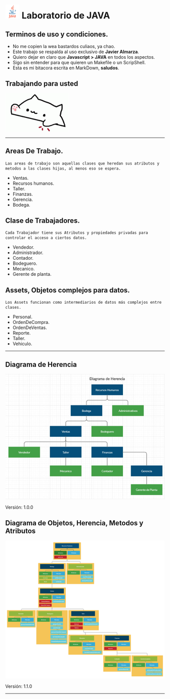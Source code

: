 # <span><img src="./Images/a.png" alt="java icon" width="45"/></span> Laboratorio de JAVA 

## **Terminos de uso y condiciones.**
*   No me copien la wea bastardos culiaos, ya chao.
*   Este trabajo se respalda al uso exclusivo de **Javier Almarza**.
*   Quiero dejar en claro que **Javascript > JAVA** en todos los aspectos.
*   Sigo sin entender para que quieren un Makefile o un ScripShell.
*   Esta es mi bitacora escrita en MarkDown, **saludos**.

## **Trabajando para usted**
<img src="./Images/b.gif" width="200" />

***
## **Areas De Trabajo.**
    Las areas de trabajo son aquellas clases que heredan sus atributos y metodos a las clases hijas, al menos eso se espera.

*   Ventas.
*   Recursos humanos.
*   Taller.
*   Finanzas.
*   Gerencia.
*   Bodega.

## **Clase de Trabajadores.**
    Cada Trabajador tiene sus Atributos y propiedades privadas para controlar el acceso a ciertos datos.

*   Vendedor.
*   Administrador.
*   Contador.
*   Bodeguero.
*   Mecanico.
*   Gerente de planta.

## **Assets, Objetos complejos para datos.**
    Los Assets funcionan como intermediarios de datos más complejos entre clases.

*   Personal.
*   OrdenDeCompra.
*   OrdenDeVentas.
*   Reporte.
*   Taller.
*   Vehiculo.

***
## **Diagrama de Herencia**

<img src="./Images/D1.jpg" width="" />

Versión: 1.0.0

## **Diagrama de Objetos, Herencia, Metodos y Atributos**

<img src="./Images/D2.png" width="" />

Versión: 1.1.0

***
